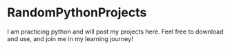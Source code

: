 # RandomPythonProjects
I am practicing python and will post my projects here. Feel free to download and use, and join me in my learning journey!
